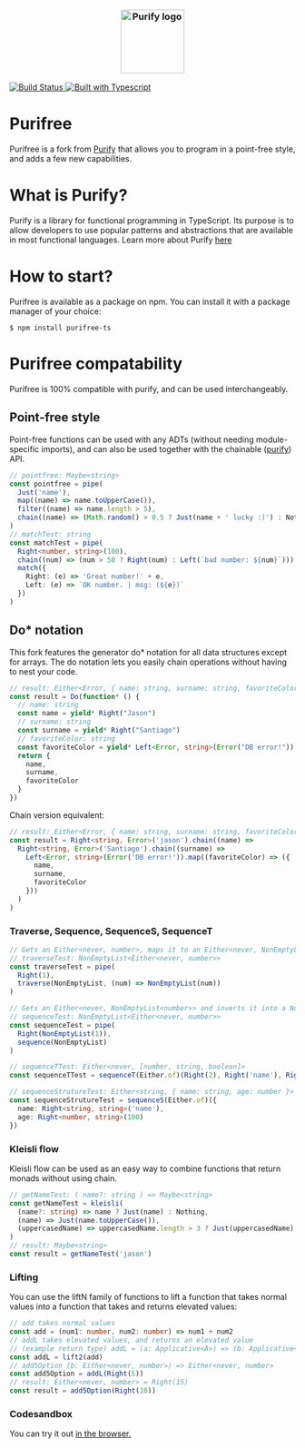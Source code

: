 <h3 align="center">
  <img align="center" src="assets/logo.png" alt="Purify logo" width="112" />
</h3

<p align="center">
    <a href="https://travis-ci.org/gigobyte/purify">
      <img src="https://travis-ci.org/gigobyte/purify.svg?branch=master" alt="Build Status">
      <img src="https://camo.githubusercontent.com/41c68e9f29c6caccc084e5a147e0abd5f392d9bc/68747470733a2f2f62616467656e2e6e65742f62616467652f547970655363726970742f7374726963742532302546302539462539322541412f626c7565" alt="Built with Typescript">
    </a>
</p>

# Purifree
Purifree is a fork from <a href="https://github.com/gigobyte/purify">Purify</a> that allows you to program in a point-free style, and adds a few new capabilities.
# What is Purify?
Purify is a library for functional programming in TypeScript.
Its purpose is to allow developers to use popular patterns and abstractions that are available in most functional languages.
Learn more about Purify <a href="https://github.com/gigobyte/purify">here</a>
# How to start?
Purifree is available as a package on npm. You can install it with a package manager of your choice:
```
$ npm install purifree-ts
```
# Purifree compatability
Purifree is 100% compatible with purify, and can be used interchangeably.
## Point-free style 
Point-free functions can be used with any ADTs (without needing module-specific imports), and can also be used together with the chainable (<a href="https://github.com/gigobyte/purify">purify</a>) API. 
```typescript
// pointfree: Maybe<string>
const pointfree = pipe(
  Just('name'),
  map((name) => name.toUpperCase()),
  filter((name) => name.length > 5),
  chain((name) => (Math.random() > 0.5 ? Just(name + ' lucky :)') : Nothing))
)
// matchTest: string
const matchTest = pipe(
  Right<number, string>(100),
  chain((num) => (num > 50 ? Right(num) : Left(`bad number: ${num}`))),
  match({
    Right: (e) => 'Great number!' + e,
    Left: (e) => `OK number. | msg: (${e})`
  })
)
```

## Do* notation
This fork features the generator do* notation for all data structures except for arrays.
The do notation lets you easily chain operations without having to nest your code.
```typescript
// result: Either<Error, { name: string, surname: string, favoriteColor: string }>
const result = Do(function* () {
  // name: string
  const name = yield* Right("Jason")
  // surname: string
  const surname = yield* Right("Santiago")
  // favoriteColor: string
  const favoriteColor = yield* Left<Error, string>(Error("DB error!"))
  return {
    name,
    surname,
    favoriteColor
  }
})
```
Chain version equivalent: 
```typescript
// result: Either<Error, { name: string, surname: string, favoriteColor: string }>
const result = Right<string, Error>('jason').chain((name) =>
  Right<string, Error>('Santiago').chain((surname) =>
    Left<Error, string>(Error('DB error!')).map((favoriteColor) => ({
      name,
      surname,
      favoriteColor
    }))
  )
)
```
### Traverse, Sequence, SequenceS, SequenceT
```typescript
// Gets an Either<never, number>, maps it to an Either<never, NonEmptyList<number>>, and inverts it into a NonEmptyList<Either<never, number>>
// traverseTest: NonEmptyList<Either<never, number>>
const traverseTest = pipe(
  Right(1),
  traverse(NonEmptyList, (num) => NonEmptyList(num))
)

// Gets an Either<never, NonEmptyList<number>> and inverts it into a NonEmptyList<Either<never, number>>
// sequenceTest: NonEmptyList<Either<never, number>>
const sequenceTest = pipe(
  Right(NonEmptyList(1)),
  sequence(NonEmptyList)
)

// sequenceTTest: Either<never, [number, string, boolean]>
const sequenceTTest = sequenceT(Either.of)(Right(2), Right('name'), Right(true))

// sequenceStrutureTest: Either<string, { name: string, age: number }>
const sequenceStrutureTest = sequenceS(Either.of)({
  name: Right<string, string>('name'),
  age: Right<number, string>(100)
})

```
### Kleisli flow
Kleisli flow can be used as an easy way to combine functions that return monads without using chain.
```typescript
// getNameTest: ( name?: string ) => Maybe<string>
const getNameTest = kleisli(
  (name?: string) => name ? Just(name) : Nothing,
  (name) => Just(name.toUpperCase()),
  (uppercasedName) => uppercasedName.length > 3 ? Just(uppercasedName) : Nothing
)
// result: Maybe<string>
const result = getNameTest('jason')
```
### Lifting
You can use the liftN family of functions to lift a function that takes normal values into a function that takes and returns elevated values:
```typescript
// add takes normal values
const add = (num1: number, num2: number) => num1 + num2
// addL takes elevated values, and returns an elevated value
// (example return type) addL = (a: Applicative<A>) => (b: Applicative<B>) => Applicative<R> 
const addL = lift2(add)
// add5Option (b: Either<never, number>) => Either<never, number>
const add5Option = addL(Right(5))
// result: Either<never, number> = Right(15)
const result = add5Option(Right(10))
```

### Codesandbox
You can try it out <a href="https://codesandbox.io/s/purifree-template-hcyzs"> in the browser.  </a>

